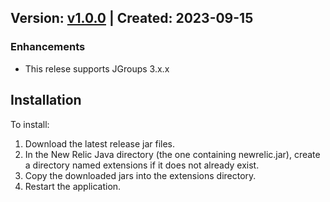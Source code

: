 ## Version: [v1.0.0](https://github.com/newrelic-experimental/newrelic-java-jgroups/releases/tag/v1.0.0) | Created: 2023-09-15
### Enhancements
- This relese supports JGroups 3.x.x



## Installation

To install:

1. Download the latest release jar files.
2. In the New Relic Java directory (the one containing newrelic.jar), create a directory named extensions if it does not already exist.
3. Copy the downloaded jars into the extensions directory.
4. Restart the application.   
